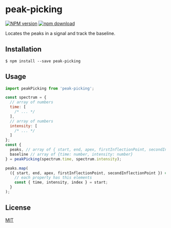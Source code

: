 # peak-picking

[![NPM version][npm-image]][npm-url]
[![npm download][download-image]][download-url]

Locates the peaks in a signal and track the baseline.

## Installation

`$ npm install --save peak-picking`

## Usage

```js
import peakPicking from 'peak-picking';

const spectrum = {
  // array of numbers
  time: [
    /* ... */
  ],
  // array of numbers
  intensity: [
    /* ... */
  ]
};
const {
  peaks, // array of { start, end, apex, firstInflectionPoint, secondInflectionPoint }
  baseline // array of {time: number, intensity: number}
} = peakPicking(spectrum.time, spectrum.intensity);

peaks.map(
  ({ start, end, apex, firstInflectionPoint, secondInflectionPoint }) => {
    // each property has this elements
    const { time, intensity, index } = start;
  }
);
```

## License

[MIT](./LICENSE)

[npm-image]: https://img.shields.io/npm/v/peak-picking.svg?style=flat-square
[npm-url]: https://www.npmjs.com/package/peak-picking
[download-image]: https://img.shields.io/npm/dm/peak-picking.svg?style=flat-square
[download-url]: https://www.npmjs.com/package/peak-picking
